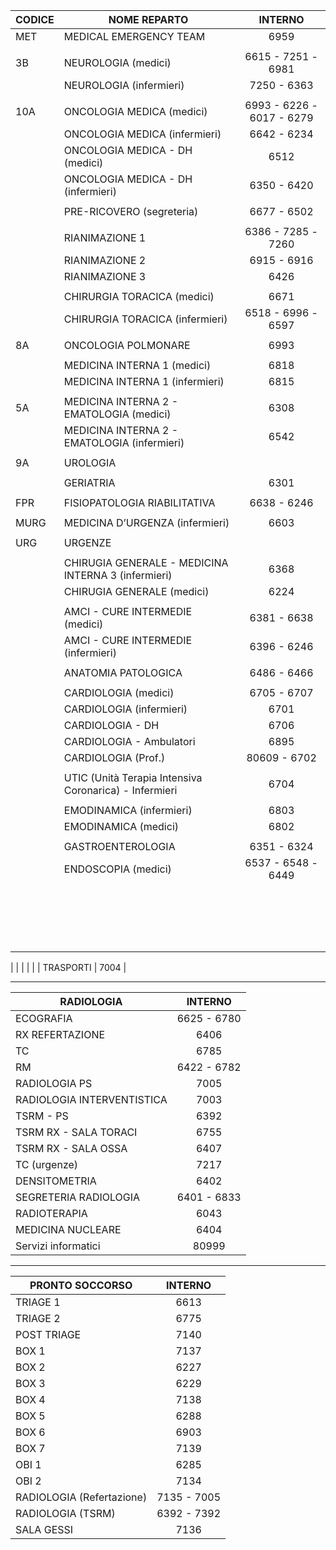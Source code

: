 | CODICE | NOME REPARTO                                 |          INTERNO          |
| ------ | -------------------------------------------- | :-----------------------: |
| MET    | MEDICAL EMERGENCY TEAM                       |           6959            |
|        |                                              |                           |
| 3B     | NEUROLOGIA (medici)                          |    6615 - 7251 - 6981     |
|        | NEUROLOGIA (infermieri)                      |        7250 - 6363        |
|        |                                              |                           |
| 10A    | ONCOLOGIA MEDICA (medici)                    | 6993 - 6226 - 6017 - 6279 |
|        | ONCOLOGIA MEDICA (infermieri)                |        6642 - 6234        |
|        | ONCOLOGIA MEDICA - DH (medici)               |           6512            |
|        | ONCOLOGIA MEDICA - DH (infermieri)           |        6350 - 6420        |
|        |                                              |                           |
|        | PRE-RICOVERO (segreteria)                    |        6677 - 6502        |
|        |                                              |                           |
|        | RIANIMAZIONE 1                               |    6386 - 7285 - 7260     |
|        | RIANIMAZIONE 2                               |        6915 - 6916        |
|        | RIANIMAZIONE 3                               |           6426            |
|        |                                              |                           |
|        | CHIRURGIA TORACICA (medici)                  |           6671            |
|        | CHIRURGIA TORACICA (infermieri)              |    6518 - 6996 - 6597     |
|        |                                              |                           |
| 8A     | ONCOLOGIA POLMONARE                          |           6993            |
|        |                                              |                           |
|        | MEDICINA INTERNA 1 (medici)                  |           6818            |
|        | MEDICINA INTERNA 1 (infermieri)              |           6815            |
|        |                                              |                           |
| 5A     | MEDICINA INTERNA 2 - EMATOLOGIA (medici)     |           6308            |
|        | MEDICINA INTERNA 2 - EMATOLOGIA (infermieri) |           6542            |
|        |                                              |                           |
| 9A     | UROLOGIA                                     |                           |
|        |                                              |                           |
|        | GERIATRIA                                    |           6301            |
|        |                                              |                           |
| FPR    | FISIOPATOLOGIA RIABILITATIVA                 |        6638 - 6246        |
|        |                                              |                           |
| MURG   | MEDICINA D’URGENZA (infermieri)              |           6603            |
|        |                                              |                           |
| URG    | URGENZE                                      |                           |
|        |                                              |                           |
|        | CHIRUGIA GENERALE - MEDICINA INTERNA 3 (infermieri)       |           6368            |
|        | CHIRUGIA GENERALE (medici)       |           6224            |
|        |                                              |                           |
|        | AMCI - CURE INTERMEDIE (medici)              |           6381 - 6638     |
|        | AMCI - CURE INTERMEDIE (infermieri)          | 6396 - 6246               |
|        |                                              |                           |
|        | ANATOMIA PATOLOGICA                          | 6486 - 6466               |
|        |                                              |                           |
|        | CARDIOLOGIA (medici)                         |     6705 - 6707           |
|        | CARDIOLOGIA (infermieri)                     | 6701                      |
|        | CARDIOLOGIA - DH                             | 6706                      |
|        | CARDIOLOGIA - Ambulatori                     | 6895                      |
|        | CARDIOLOGIA (Prof.)                     | 80609 - 6702              |
|        |                                              |                           |
|        | UTIC (Unità Terapia Intensiva Coronarica) - Infermieri  | 6704           |
|        |                                              |                           |
|        | EMODINAMICA (infermieri)                     | 6803                      |
|        | EMODINAMICA (medici)                         | 6802                      |
|        |                                              |                           |
|        | GASTROENTEROLOGIA                                             | 6351 - 6324     |
|        | ENDOSCOPIA (medici)                                             | 6537 - 6548 - 6449                  |
|        |                                              |                           |
|        |                                              |                           |
|        |                                              |                           |
|        |                                              |                           |
|        |                                              |                           |
|        |                                              |                           |
|        |                                              |                           |
|        |                                              |                           |
|        |                                              |                           |
|        |                                              |                           |
|        |                                              |                           |
|        |                                              |                           |
|        |                                              |                           |
|        |                                              |                           |
|        |                                              |                           |
|        |                                              |                           |
|        |                                              |                           |
|        |                                              |                           |

|        |                                              |                           |
|        | TRASPORTI                                    |           7004            |

---

 | RADIOLOGIA                 |   INTERNO   |
 | -------------------------- | :---------: |
 | ECOGRAFIA                  | 6625 - 6780 |
 | RX REFERTAZIONE            |    6406     |
 | TC                         |    6785     |
 | RM                         | 6422 - 6782 |
 | RADIOLOGIA PS              |    7005     |
 | RADIOLOGIA INTERVENTISTICA |    7003     |
 | TSRM - PS                  |    6392     |
 | TSRM RX - SALA TORACI      |    6755     |
 | TSRM RX - SALA OSSA        |    6407     |
 | TC (urgenze)               |    7217     |
 | DENSITOMETRIA              |    6402     |
 | SEGRETERIA RADIOLOGIA      | 6401 - 6833 |
 | RADIOTERAPIA               |    6043     |
 | MEDICINA NUCLEARE          |    6404     |
 | Servizi informatici        |    80999    |

 ---

 | PRONTO SOCCORSO           |   INTERNO   |
 | ------------------------- | :---------: |
 | TRIAGE 1                  |    6613     |
 | TRIAGE 2                  |    6775     |
 | POST TRIAGE               |    7140     |
 | BOX 1                     |    7137     |
 | BOX 2                     |    6227     |
 | BOX 3                     |    6229     |
 | BOX 4                     |    7138     |
 | BOX 5                     |    6288     |
 | BOX 6                     |    6903     |
 | BOX 7                     |    7139     |
 | OBI 1                     |    6285     |
 | OBI 2                     |    7134     |
 | RADIOLOGIA (Refertazione) | 7135 - 7005 |
 | RADIOLOGIA (TSRM)         | 6392 - 7392 |
 | SALA GESSI                |    7136     |
